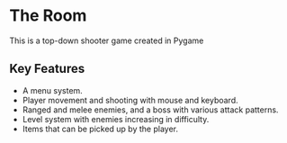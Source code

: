 <h1>The Room</h1>
<p>This is a top-down shooter game created in Pygame</p>
<h2>Key Features</h2>
<ul>
  <li>A menu system.</li>
  <li>Player movement and shooting with mouse and keyboard.</li>
  <li>Ranged and melee enemies, and a boss with various attack patterns.</li>
  <li>Level system with enemies increasing in difficulty.</li>
  <li>Items that can be picked up by the player.</li>
</ul>
